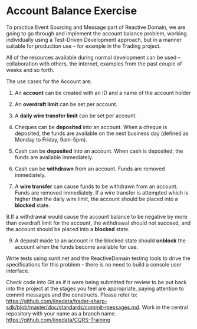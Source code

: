 ﻿# Account Balance Exercise

To practice Event Sourcing and Message part of Reactive Domain, we are going to go through and implement the account balance problem, 
working individually using a Test-Driven Development approach, but in a manner suitable for production use – for example in the Trading project.

All of the resources available during normal development 
can be used – collaboration with others, the internet, examples from the past couple of weeks and so forth.

The use cases for the Account are:

1.	An **account** can be created with an ID and a name of the account holder

2.
	An **overdraft limit** can be set per account.

3.	A **daily wire transfer limit** can be set per account.

4.	Cheques can be **deposited** into an account. When a cheque is deposited, 
the funds are available on the next business day (defined as Monday to Friday, 9am-5pm).

5.	Cash can be **deposited** into an account. When cash is deposited, the funds are available immediately.


6.	Cash can be **withdrawn** from an account. Funds are removed immediately.

7.	A **wire transfer** can cause funds to be withdrawn from an account. Funds are removed immediately.
 If a wire transfer is attempted which is higher than the daily wire limit, the account should be placed into a **blocked** state.


8.If a withdrawal would cause the account balance to be negative by more than overdraft limit for the account, the withdrawal should not succeed, and the account should be placed into a **blocked** state.


9.	A deposit made to an account in the blocked state should **unblock** the account when the funds become available for use.

Write tests using xunit.net and the ReactiveDomain testing tools to drive the specifications 
for this problem – there is no need to build a console user interface.

Check code into Git as if it were being submitted for review to be put back into the project at the stages you feel are appropriate, paying attention
 to commit messages and the constructs. 
Please refer to:
https://github.com/linedata/trader-sharp-sdk/blob/master/doc/standards/commit-messages.md.
Work in the central repository with your name as 
a branch name.
https://github.com/linedata/CQRS-Training
